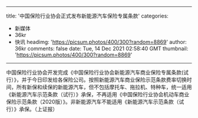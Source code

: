 
---
title: '中国保险行业协会正式发布新能源汽车保险专属条款'
categories: 
 - 新媒体
 - 36kr
 - 快讯
headimg: 'https://picsum.photos/400/300?random=8869'
author: 36kr
comments: false
date: Tue, 14 Dec 2021 02:58:40 GMT
thumbnail: 'https://picsum.photos/400/300?random=8869'
---

<div>   
中国保险行业协会开发完成《中国保险行业协会新能源汽车商业保险专属条款(试行）》，并于今日印发给各保险公司。按照新能源汽车商业保险示范条款费率切换时间，所有新保和续保的新能源汽车，但不包括摩托车、拖拉机、特种车，统一适用《新能源汽车示范条款（试行）》承保，不再适用《中国保险行业协会机动车商业保险示范条款（2020版）》。非新能源汽车不能适用《新能源汽车示范条款（试行）》承保。（上证报）  
</div>
            